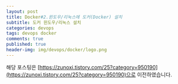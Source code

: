 ```yaml
---
layout: post
title: Docker#2.윈도우/리눅스에 도커(Docker) 설치
subtitle: 도커 윈도우/리눅스 설치
categories: devops
tags: devops docker
comments: true
published: true
header-img: img/devops/docker/logo.png
---
```


해당 포스팅은 [https://zunoxi.tistory.com/25?category=950190](https://zunoxi.tistory.com/25?category=950190)으로 이전하였습니다.

<!--

이번 포스팅에서는 서버에 띄우기 위한 도커파일을 만들기 위해 윈도우와 리눅스에서 도커를 설치해 보려한다.

리눅스가 개발환경인 경우의 설치방법은 생각보다 간편하다. 물론, 테스트 서버에서도 docker 이미지 파일이 돌아가게 해야하므로 테스트 목적의 서버 환경에도 도커를 설치해야한다.

AWS 접속과 관련된 배치파일 생성하는것은 아래 포스팅을 참고

[https://zunoxi.github.io/cloud/2020/01/31/cloud-aws-aws-access/](https://zunoxi.github.io/cloud/2020/01/31/cloud-aws-aws-access/)


---


**(1) Window에 Docker 설치**

먼저 윈도우 설치를 알아보려한다.

1. 가상화 기능 지원 확인 

자, 먼저 본인의 윈도우가 가상환경을 지원하는지 부터 확인해 봐야한다. 윈도우 10버전은 아래와 같이 작업관리자의 가상화 지원여부에서 확인 가능하다.

![그림1](/assets/img/devops/docker/install/1.png)
<br><br>

**2\. Docker 다운로드**

윈도우 7과 윈도우 10 홈 버전 이하는 아래의 링크를 다운로드 하시면 된다.

[https://docs.docker.com/toolbox/toolbox\_install\_windows/](https://docs.docker.com/toolbox/toolbox_install_windows/)


그 이상의 버전(윈도우 10 엔터프라이즈, 프로 등)은 아래 링크에서 다운로드.

[https://docs.docker.com/docker-for-windows/install/#download-docker-for-windows](https://docs.docker.com/docker-for-windows/install/#download-docker-for-windows)
<br><br>

**3\. Docker 설치**

필자가 쓰고있는 지금 환경은 Window 10 enterprise 이기때문에 **docker for window**로 설치를 진행했다. 그 외의 버전은 아래 링크의 방법을 참고 :)

[https://steemit.com/kr/@mystarlight/docker](https://steemit.com/kr/@mystarlight/docker)



본격적인 docker 설치 전, 프로그램 및 기능에서 **Hyper-V**를 설치한다.

![그림2](/assets/img/devops/docker/install/2.png)

![그림3](/assets/img/devops/docker/install/3.png)


설치 후 재부팅 해주면, 로그인 하라고 상태창이 오픈된다. 로그인을 해주고...

![그림4](/assets/img/devops/docker/install/4.png)


작업 표시줄에 고래모양 아이콘이 생긴다. 잘 설치가 된것이다 :) cmd 창에 - **docker version** 을 입력함으로서 확실히 확인해본다. 환경변수로 도커가 등록이 되어 있는지 확인하는 과정이다.

![그림5](/assets/img/devops/docker/install/5.png)

자 이제 윈도우에 docker가 설치가 완료 되었다. 다음은 리눅스에 docker를 설치하는 과정이다.

---
<br><br>

**(2) LINUX(ubuntu)에 Docker 설치**

필자가 본 포스팅에서 사용하는 서버OS는 ubuntu 18.04.3 LTS이며 AWS EC2를 이용중 이다. 온프레미스 환경에서 서버를 운영한다면 물리서버에 RHEL이나 CentOS를 운영하는 환경이 많을테지만, 현재는 작은 프로그램 개발 테스트 중이라 AWS의 힘을 빌리고 있다.

AWS를 사용하여 docker를 설치 시 CLI 화면에서 작업할것이므로 명령어 위주로 기술 하려한다.
<br><br>

> **1\. 환경 세팅**

먼저 docker 설치에 앞서 설치에 필요한 패키지들을 설치한다.

```
$ sudo apt-get update && sudo apt-get install 
	\ apt-transport-https 
        \ ca-certificates 
        \ curl 
        \ software-properties-common
```

다음 패키지 저장소를 추가한다.

```
$ curl -fsSL https://download.docker.com/linux/ubuntu/gpg | sudo apt-key add -
$ sudo add-apt-repository \
   "deb [arch=amd64] https://download.docker.com/linux/ubuntu \
   $(lsb_release -cs) \
   stable"
```

이제 아래의 명령어로 docker의 패키지가 검색이 되는지 확인.

```
sudo apt-get update && sudo apt-cache search docker-ce
```

**docker-ce - Docker: the open-source application container engine** 라는 결과가 출력되면 설치를 진행한다.

**설치가 잘안된다면 아래의 방법으로 해보길 권장**

```
sudo apt-get update
sudo apt install curl


curl -fsSL https://get.docker.com/ | sudo sh


sudo usermod -aG docker $USER # 현재 접속중인 사용자에게 권한주기
sudo usermod -aG docker 사용자 이름 # 사용자에게 권한주기

```
<br><br>

> **2\. Docker 설치**

아래의 명령어를 이용하여 Docker CE 에디션을 설치해 보겠다.

```
$ sudo apt-get update && sudo apt-get install docker-ce
```

현재 상태로는 sudo로 명령어를 입력할 시에만 docker를 접근할 수 있습다. 일반 ubuntu사용자도 접근이 가능하게 끔 아래의 명령어를 한번 더 입력해 주겠다.

```
$ sudo usermod -aG docker $USER
```

![그림6](/assets/img/devops/docker/install/6.png)

서버상에도 정상적으로 Docker 가 설치된것을 알 수 있다.

**\* CentOS에서의 설치는 매우 간단하다. (아래 내용 참고, CentOS7.x 기준)**

```
# Docker & Docker Registry 설치
yum -y install docker docker-registry

#부팅시 실행하도록 등록
systemctl enable docker.service

# Docker 실행
systemctl start docker.service

# docker 스테이터스 확인
systemctl status docker.service

## 설치 후 재시작
reboot
```

(nvdia-docker 설치는 [https://www.leafcats.com/153](https://www.leafcats.com/153) 포스팅을 참고)

**자, 이렇게 Docker를 윈도우, 리눅스 환경에 모두 설치 완료 했다.** **다음 포스팅에서는 본격적으로 Dockerfile을 만들고 이미지를 생성하는것까지 진행 할 예정.**

-->

